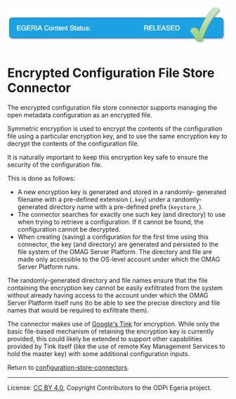 <!-- SPDX-License-Identifier: CC-BY-4.0 -->
<!-- Copyright Contributors to the ODPi Egeria project. -->
  
![Released](../../../../../open-metadata-publication/website/images/egeria-content-status-released.png#pagewidth)

# Encrypted Configuration File Store Connector

The encrypted configuration file store connector supports managing the
open metadata configuration as an encrypted file.

Symmetric encryption is used to encrypt the contents of the configuration
file using a particular encryption key, and to use the same encryption key
to decrypt the contents of the configuration file.

It is naturally important to keep this encryption key safe to ensure the
security of the configuration file.

This is done as follows:

- A new encryption key is generated and stored in a randomly-
    generated filename with a pre-defined extension (`.key`) under a
    randomly-generated directory name with a pre-defined prefix
    (`keystore_`).
- The connector searches for exactly one such key (and directory) to
    use when trying to retrieve a configuration. If it cannot be found,
    the configuration cannot be decrypted.
- When creating (saving) a configuration for the first time using this
    connector, the key (and directory) are generated and persisted to
    the file system of the OMAG Server Platform. The directory and file
    are made only accessible to the OS-level account under which the
    OMAG Server Platform runs.

The randomly-generated directory and file names ensure that the file
containing the encryption key cannot be easily exfiltrated from the
system without already having access to the account under which the
OMAG Server Platform itself runs (to be able to see the precise directory
and file names that would be required to exfiltrate them).

The connector makes use of [Google's Tink](https://github.com/google/tink)
for encryption. While only the basic file-based mechanism of retaining
the encryption key is currently provided, this could likely be extended
to support other capabilities provided by Tink itself (like the use of
remote Key Management Services to hold the master key) with some additional
configuration inputs.

Return to [configuration-store-connectors](..).

----
License: [CC BY 4.0](https://creativecommons.org/licenses/by/4.0/),
Copyright Contributors to the ODPi Egeria project.
